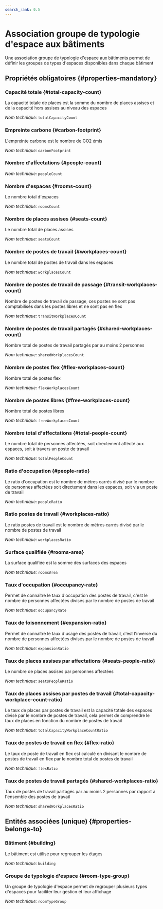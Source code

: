 ```yaml
---
search_rank: 0.5
---    
```

# Association groupe de typologie d'espace aux bâtiments
<!--- THIS FILE IS GENERATED PLEASE DO NOT EDIT IT DIRECTLY --->

Une association groupe de typologie d'espace aux bâtiments permet de définir les groupes de types d'espaces disponibles dans chaque bâtiment

<OH code="roomTypeGroupBuilding"/>




## Propriétés obligatoires {#properties-mandatory}
    
### Capacité totale {#total-capacity-count}

La capacité totale de places est la somme du nombre de places assises et de la capacité hors assises au niveau des espaces

*Nom technique:* ```totalCapacityCount```
<PH code="roomTypeGroupBuilding:totalCapacityCount"/>

### Empreinte carbone {#carbon-footprint}

L'empreinte carbone est le nombre de CO2 émis

*Nom technique:* ```carbonFootprint```
<PH code="roomTypeGroupBuilding:carbonFootprint"/>

### Nombre d'affectations {#people-count}



*Nom technique:* ```peopleCount```
<PH code="roomTypeGroupBuilding:peopleCount"/>

### Nombre d'espaces {#rooms-count}

Le nombre total d'espaces

*Nom technique:* ```roomsCount```
<PH code="roomTypeGroupBuilding:roomsCount"/>

### Nombre de places assises {#seats-count}

Le nombre total de places assises

*Nom technique:* ```seatsCount```
<PH code="roomTypeGroupBuilding:seatsCount"/>

### Nombre de postes de travail {#workplaces-count}

Le nombre total de postes de travail dans les espaces

*Nom technique:* ```workplacesCount```
<PH code="roomTypeGroupBuilding:workplacesCount"/>

### Nombre de postes de travail de passage {#transit-workplaces-count}

Nombre de postes de travail de passage, ces postes ne sont pas comptabilisés dans les postes libres et ne sont pas en flex

*Nom technique:* ```transitWorkplacesCount```
<PH code="roomTypeGroupBuilding:transitWorkplacesCount"/>

### Nombre de postes de travail partagés {#shared-workplaces-count}

Nombre total de postes de travail partagés par au moins 2 personnes

*Nom technique:* ```sharedWorkplacesCount```
<PH code="roomTypeGroupBuilding:sharedWorkplacesCount"/>

### Nombre de postes flex {#flex-workplaces-count}

Nombre total de postes flex

*Nom technique:* ```flexWorkplacesCount```
<PH code="roomTypeGroupBuilding:flexWorkplacesCount"/>

### Nombre de postes libres {#free-workplaces-count}

Nombre total de postes libres

*Nom technique:* ```freeWorkplacesCount```
<PH code="roomTypeGroupBuilding:freeWorkplacesCount"/>

### Nombre total d'affectations {#total-people-count}

Le nombre total de personnes affectées, soit directement affécté aux espaces, soit à travers un poste de travail

*Nom technique:* ```totalPeopleCount```
<PH code="roomTypeGroupBuilding:totalPeopleCount"/>

### Ratio d'occupation {#people-ratio}

Le ratio d'occupation est le nombre de métres carrés divisé par le nombre de personnes affectées soit directement dans les espaces, soit via un poste de travail

*Nom technique:* ```peopleRatio```
<PH code="roomTypeGroupBuilding:peopleRatio"/>

### Ratio postes de travail {#workplaces-ratio}

Le ratio postes de travail est le nombre de métres carrés divisé par le nombre de postes de travail

*Nom technique:* ```workplacesRatio```
<PH code="roomTypeGroupBuilding:workplacesRatio"/>

### Surface qualifiée {#rooms-area}

La surface qualifiée est la somme des surfaces des espaces

*Nom technique:* ```roomsArea```
<PH code="roomTypeGroupBuilding:roomsArea"/>

### Taux d'occupation {#occupancy-rate}

Permet de connaître le taux d'occupation des postes de travail, c'est le nombre de personnes affectées divisés par le nombre de postes de travail

*Nom technique:* ```occupancyRate```
<PH code="roomTypeGroupBuilding:occupancyRate"/>

### Taux de foisonnement {#expansion-ratio}

Permet de connaître le taux d'usage des postes de travail, c'est l'inverse du nombre de personnes affectées divisés par le nombre de postes de travail

*Nom technique:* ```expansionRatio```
<PH code="roomTypeGroupBuilding:expansionRatio"/>

### Taux de places assises par affectations {#seats-people-ratio}

Le nombre de places assises par personnes affectées

*Nom technique:* ```seatsPeopleRatio```
<PH code="roomTypeGroupBuilding:seatsPeopleRatio"/>

### Taux de places assises par postes de travail {#total-capacity-workplace-count-ratio}

Le taux de places par postes de travail est la capacité totale des espaces divisé par le nombre de postes de travail, cela permet de comprendre le taux de places en fonction du nombre de postes de travail

*Nom technique:* ```totalCapacityWorkplaceCountRatio```
<PH code="roomTypeGroupBuilding:totalCapacityWorkplaceCountRatio"/>

### Taux de postes de travail en flex {#flex-ratio}

Le taux de poste de travail en flex est calculé en divisant le nombre de postes de travail en flex par le nombre total de postes de travail

*Nom technique:* ```flexRatio```
<PH code="roomTypeGroupBuilding:flexRatio"/>

### Taux de postes de travail partagés {#shared-workplaces-ratio}

Taux de postes de travail partagés par au moins 2 personnes par rapport à l'ensemble des postes de travail

*Nom technique:* ```sharedWorkplacesRatio```
<PH code="roomTypeGroupBuilding:sharedWorkplacesRatio"/>

    



## Entités associées (unique) {#properties-belongs-to}

### Bâtiment {#building}

Le bâtiment est utilisé pour regrouper les étages

*Nom technique:* ```building```
<PH code="roomTypeGroupBuilding:building"/>

### Groupe de typologie d'espace {#room-type-group}

Un groupe de typologie d'espace permet de regrouper plusieurs types d'espaces pour faciliter leur gestion et leur affichage

*Nom technique:* ```roomTypeGroup```
<PH code="roomTypeGroupBuilding:roomTypeGroup"/>





